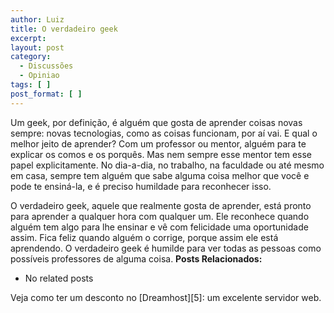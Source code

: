 ```yaml
---
author: Luiz
title: O verdadeiro geek
excerpt:
layout: post
category:
  - Discussões
  - Opiniao
tags: [ ]
post_format: [ ]
---
```

Um geek, por definição, é alguém que gosta de aprender coisas novas sempre: novas tecnologias, como as coisas funcionam, por aí vai. E qual o melhor jeito de aprender? Com um professor ou mentor, alguém para te explicar os comos e os porquês. Mas nem sempre esse mentor tem esse papel explicitamente. No dia-a-dia, no trabalho, na faculdade ou até mesmo em casa, sempre tem alguém que sabe alguma coisa melhor que você e pode te ensiná-la, e é preciso humildade para reconhecer isso.

O verdadeiro geek, aquele que realmente gosta de aprender, está pronto para aprender a qualquer hora com qualquer um. Ele reconhece quando alguém tem algo para lhe ensinar e vê com felicidade uma oportunidade assim. Fica feliz quando alguém o corrige, porque assim ele está aprendendo. O verdadeiro geek é humilde para ver todas as pessoas como possíveis professores de alguma coisa. 
**Posts Relacionados:** 
*   No related posts










Veja como ter um desconto no [Dreamhost][5]: um excelente servidor web.






